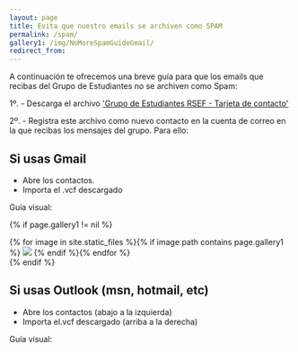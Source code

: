 ```yaml
---
layout: page
title: Evita que nuestro emails se archiven como SPAM
permalink: /spam/
gallery1: /img/NoMoreSpamGuideGmail/
redirect_from:
---
```


A continuación te ofrecemos una breve guía para que los emails que recibas del Grupo de Estudiantes no se archiven como Spam:

1º. - Descarga el archivo <a href="https://drive.google.com/file/d/1AkwQuH_WxJS8nO2eznOvjT4VfMEjEnhm/view?usp=sharing">'Grupo de Estudiantes RSEF - Tarjeta de contacto'</a>

2º. - Registra este archivo como nuevo contacto en la cuenta de correo en la que recibas los mensajes del grupo. Para ello:

## Si usas Gmail

  - Abre los contactos.
  - Importa el .vcf descargado
  
  Guía visual:
  
   {% if page.gallery1 != nil %}
   
   <div class="carousel">
      {% for image in site.static_files %}{% if image.path contains page.gallery1 %}
      <a class="carousel-item" href="#{{ site.baseurl }}{{ image.path }}!"><img src="{{ site.baseurl }}{{ image.path }}"></a>
      {% endif %}{% endfor %}
    </div>
    {% endif %}

## Si usas Outlook (msn, hotmail, etc)

  - Abre los contactos (abajo a la izquierda)
  - Importa el.vcf descargado (arriba a la derecha)
  
  Guía visual:
  


